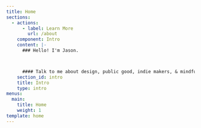 ```yaml
---
title: Home
sections:
  - actions:
      - label: Learn More
        url: /about
    component: Intro
    content: |-
      ### Hello! I'm Jason. 



      #### Talk to me about design, public good, indie makers, & mindfulness.
    section_id: intro
    title: Intro
    type: intro
menus:
  main:
    title: Home
    weight: 1
template: home
---
```


